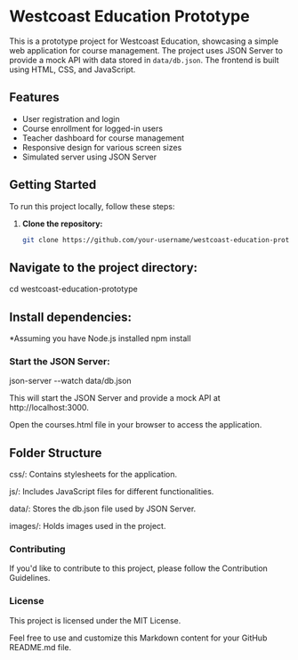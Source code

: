 # Westcoast Education Prototype

This is a prototype project for Westcoast Education, showcasing a simple web application for course management. The project uses JSON Server to provide a mock API with data stored in `data/db.json`. The frontend is built using HTML, CSS, and JavaScript.

## Features

- User registration and login
- Course enrollment for logged-in users
- Teacher dashboard for course management
- Responsive design for various screen sizes
- Simulated server using JSON Server

## Getting Started

To run this project locally, follow these steps:

1. **Clone the repository:**

   ```bash
   git clone https://github.com/your-username/westcoast-education-prototype.git

## Navigate to the project directory:

cd westcoast-education-prototype

## Install dependencies:
*Assuming you have Node.js installed
npm install

### Start the JSON Server:

json-server --watch data/db.json

This will start the JSON Server and provide a mock API at http://localhost:3000.

Open the courses.html file in your browser to access the application.

## Folder Structure

css/: Contains stylesheets for the application.

js/: Includes JavaScript files for different functionalities.

data/: Stores the db.json file used by JSON Server.

images/: Holds images used in the project.

### Contributing

If you'd like to contribute to this project, please follow the Contribution Guidelines.

### License

This project is licensed under the MIT License.

Feel free to use and customize this Markdown content for your GitHub README.md file.
